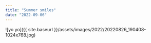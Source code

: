 ```yaml
---
title: "Summer smiles"
date: "2022-09-06"
---
```


![yo yo]({{ site.baseurl }}/assets/images/2022/20220826_190408-1024x768.jpg)
